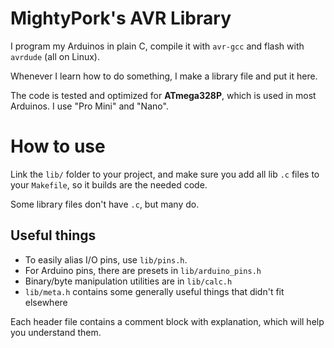 # MightyPork's AVR Library

I program my Arduinos in plain C, compile it with `avr-gcc` and flash with `avrdude` (all on Linux).

Whenever I learn how to do something, I make a library file and put it here.

The code is tested and optimized for **ATmega328P**, which is used in most Arduinos. I use "Pro Mini" and "Nano".

# How to use

Link the `lib/` folder to your project, and make sure you add all lib `.c` files to your `Makefile`, so it builds are the needed code.

Some library files don't have `.c`, but many do.

## Useful things

- To easily alias I/O pins, use `lib/pins.h`.
- For Arduino pins, there are presets in `lib/arduino_pins.h`
- Binary/byte manipulation utilities are in `lib/calc.h`
- `lib/meta.h` contains some generally useful things that didn't fit elsewhere

Each header file contains a comment block with explanation, which will help you understand them.

